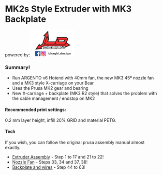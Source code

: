 # MK2s Style Extruder with MK3 Backplate



powered by:![alt text][logo]

[logo]: https://github.com/ldraghi-design/PrusaBeARG-Mods/raw/master/ARGENTO%20Extruder%20MK2%20Style/img/LDDesignLOGO.png "Logo Title Text 2"



### Summary!

 - Run ARGENTO v6 Hotend with 40mm fan, the new MK3 45º nozzle fan and a MK3 style X-carriage on your Bear
 - Uses the Prusa MK2 gear and bearing
 - New X-carriage + backplate (MK3 R2 style) that solves the problem with the cable management / endstop on MK2


#### Recommended print settings:
0.2 mm layer height, infill 20% GRID and material PETG.


#### Tech
If you wish, you can follow the original prusa assembly manual almost exactly.

* [Extruder Assembly](https://help.prusa3d.com/en/guide/5-extruder-assembly_82960) - Step 1 to 17 and 21 to 22!
* [Nozzle Fan](https://help.prusa3d.com/en/guide/3-e-axis-assembly_59936) - Steps 33, 34 and 37, 38!
* [Backplate and wires](https://help.prusa3d.com/en/guide/3-e-axis-assembly_59936) - Step 44 to 63!
